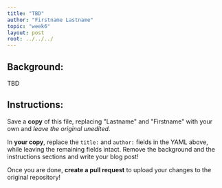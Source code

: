 ```yaml
---
title: "TBD"
author: "Firstname Lastname"
topic: "week6"
layout: post
root: ../../../
---
```

 
## Background:

TBD


## Instructions:
Save a **copy** of this file, replacing "Lastname" and "Firstname" with your own and *leave the original unedited*.

In **your copy**, replace the `title:` and `author:` fields in the YAML above, while leaving the remaining fields intact. Remove the background and the instructions sections and write your blog post!

Once you are done, **create a pull request** to upload your changes to the original repository!
